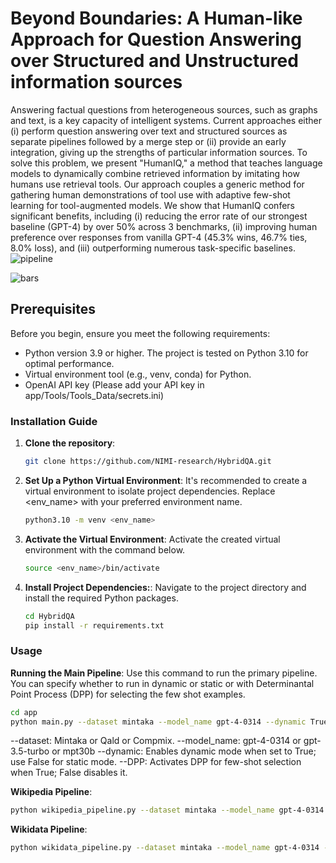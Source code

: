 # Beyond Boundaries: A Human-like Approach for Question Answering over Structured and Unstructured information sources
Answering factual questions from heterogeneous sources, such as graphs and text, is a key capacity of intelligent systems. Current approaches either (i) perform question answering over text and structured sources as separate pipelines followed by a merge step or (ii) provide an early integration, giving up the strengths of particular information sources. To solve this problem, we present "HumanIQ," a method that teaches language models to dynamically combine retrieved information by imitating how humans use retrieval tools. Our approach couples a generic method for gathering human demonstrations of tool use with adaptive few-shot learning for tool-augmented models. We show that HumanIQ confers significant benefits, including (i) reducing the error rate of our strongest baseline (GPT-4) by over 50% across 3 benchmarks, (ii) improving human preference over responses from vanilla GPT-4 (45.3% wins, 46.7% ties, 8.0% loss), and (iii) outperforming numerous task-specific baselines.
![pipeline](https://github.com/NIMI-research/HybridQA/assets/91888251/f28aa180-c98e-413f-825f-0dfe962683ea)

![bars](https://github.com/NIMI-research/HybridQA/assets/91888251/616497af-316a-42d1-beb5-1270d7d6f6de)

## Prerequisites

Before you begin, ensure you meet the following requirements:

 - Python version 3.9 or higher. The project is tested on Python 3.10 for optimal performance.
 - Virtual environment tool (e.g., venv, conda) for Python.
 - OpenAI API key (Please add your API key in app/Tools/Tools_Data/secrets.ini)
### Installation Guide

1. **Clone the repository**:
   ```bash
   git clone https://github.com/NIMI-research/HybridQA.git
   ```
2. **Set Up a Python Virtual Environment**:
It's recommended to create a virtual environment to isolate project dependencies. Replace <env_name> with your preferred environment name.
   ```bash
   python3.10 -m venv <env_name>
   ```
1. **Activate the Virtual Environment**:
Activate the created virtual environment with the command below.
   ```bash
   source <env_name>/bin/activate
   ```
2. **Install Project Dependencies:**:
Navigate to the project directory and install the required Python packages.
   ```bash
   cd HybridQA
   pip install -r requirements.txt
   ```

### Usage
**Running the Main Pipeline**:
Use this command to run the primary pipeline. You can specify whether to run in dynamic or static or with Determinantal Point Process (DPP) for selecting the few shot examples.
```bash
cd app
python main.py --dataset mintaka --model_name gpt-4-0314 --dynamic True --DPP False
 ```
 --dataset: Mintaka or Qald or Compmix.
 --model_name: gpt-4-0314 or gpt-3.5-turbo or mpt30b
 --dynamic: Enables dynamic mode when set to True; use False for static mode.
 --DPP: Activates DPP for few-shot selection when True; False disables it.

**Wikipedia Pipeline**: 
```bash
python wikipedia_pipeline.py --dataset mintaka --model_name gpt-4-0314 --few_shot_data mintaka_wikipedia
 ```
**Wikidata Pipeline**: 
```bash
python wikidata_pipeline.py --dataset mintaka --model_name gpt-4-0314 --few_shot_data mintaka_wikidata
 ```
